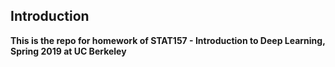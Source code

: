 ## Introduction

**This is the repo for homework of STAT157 - Introduction to Deep Learning, Spring 2019 at UC Berkeley**
